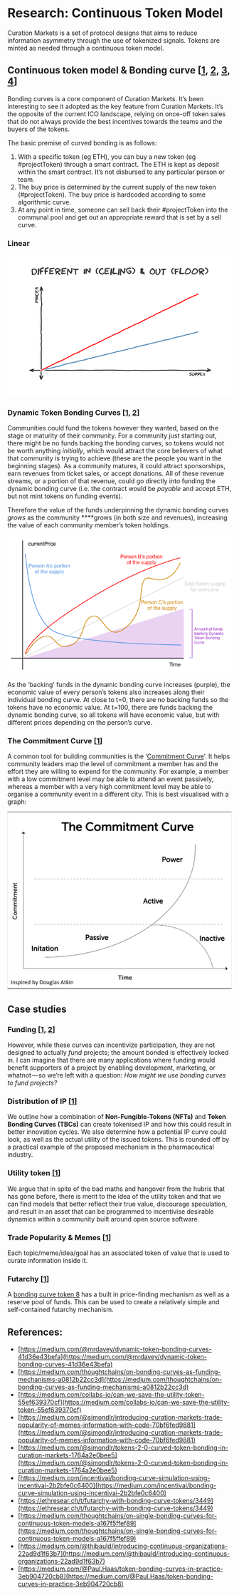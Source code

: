 # Research: Continuous Token Model

Curation Markets is a set of protocol designs that aims to reduce information asymmetry through the use of tokenized signals. Tokens are minted as needed through a continuous token model.

## Continuous token model & Bonding curve \[[1](https://medium.com/@simondlr/tokens-2-0-curved-token-bonding-in-curation-markets-1764a2e0bee5), [2](https://blog.relevant.community/how-to-make-bonding-curves-for-continuous-token-models-3784653f8b17), [3](https://medium.com/@justingoro/token-bonding-curves-explained-7a9332198e0e), [4](https://medium.com/thoughtchains/on-single-bonding-curves-for-continuous-token-models-a167f5ffef89)\]

Bonding curves is a core component of Curation Markets. It’s been interesting to see it adopted as the key feature from Curation Markets. It’s the opposite of the current ICO landscape, relying on once-off token sales that do not always provide the best incentives towards the teams and the buyers of the tokens.

The basic premise of curved bonding is as follows:

1. With a specific token \(eg ETH\), you can buy a new token \(eg \#projectToken\) through a smart contract. The ETH is kept as deposit within the smart contract. It’s not disbursed to any particular person or team.
2. The buy price is determined by the current supply of the new token \(\#projectToken\). The buy price is hardcoded according to some algorithmic curve.
3. At any point in time, someone can sell back their \#projectToken into the communal pool and get out an appropriate reward that is set by a sell curve.

### Linear

![](../.gitbook/assets/image%20%288%29.png)

### Dynamic Token Bonding Curves \[[1](https://tokeneconomy.co/dynamic-token-bonding-curves-41d36e43befa), [2](https://medium.com/thoughtchains/on-single-bonding-curves-for-continuous-token-models-a167f5ffef89)\]

Communities could fund the tokens however they wanted, based on the stage or maturity of their community. For a community just starting out, there might be no funds backing the bonding curves, so tokens would not be worth anything _initially_, which would attract the core believers of what that community is trying to achieve \(these are the people you want in the beginning stages\). As a community matures, it could attract sponsorships, earn revenues from ticket sales, or accept donations. All of these revenue streams, or a portion of that revenue, could go directly into funding the dynamic bonding curve \(i.e. the contract would be _payable_ and accept ETH, but not mint tokens on funding events\).

Therefore the value of the funds underpinning the dynamic bonding curves _grows_ as the community ****grows \(in both size and revenues\), increasing the value of each community member’s token holdings.

![](../.gitbook/assets/image%20%285%29.png)

  
As the ‘backing’ funds in the dynamic bonding curve increases \(purple\), the economic value of every person’s tokens also increases along their individual bonding curve. At close to t=0, there are no backing funds so the tokens have no economic value. At t=100, there are funds backing the dynamic bonding curve, so all tokens will have economic value, but with different prices depending on the person’s curve.

### The Commitment Curve \[[1](https://medium.com/@mrdavey/incentivising-participation-and-growth-in-communities-using-crypto-economics-5a369dd7f5fc)\]

A common tool for building communities is the ‘[Commitment Curve](https://cmxhub.com/article/the-cmx-community-engagement-cycle/)’. It helps community leaders map the level of commitment a member has and the effort they are willing to expend for the community. For example, a member with a low commitment level may be able to attend an event passively, whereas a member with a very high commitment level may be able to organise a community event in a different city. This is best visualised with a graph:

![](../.gitbook/assets/image%20%284%29.png)

## Case studies

### Funding \[[1](https://medium.com/thoughtchains/on-bonding-curves-as-funding-mechanisms-a0812b22cc3d), [2](https://medium.com/incentivai/bonding-curve-simulation-using-incentivai-2b2bfe0c6400)\]

However, while these curves can incentivize participation, they are not designed to actually _fund_ projects; the amount bonded is effectively locked in. I can imagine that there are many applications where funding would benefit supporters of a project by enabling development, marketing, or whatnot — so we’re left with a question: _How might we use bonding curves to fund projects?_

### Distribution of IP \[[1](https://tokeneconomy.co/token-bonding-curves-in-practice-3eb904720cb8)\]

We outline how a combination of **Non-Fungible-Tokens \(NFTs\)** and **Token Bonding Curves \(TBCs\)** can create tokenised IP and how this could result in better innovation cycles. We also determine how a potential IP curve could look, as well as the actual utility of the issued tokens. This is rounded off by a practical example of the proposed mechanism in the pharmaceutical industry.

### Utility token \[[1](https://medium.com/collabs-io/can-we-save-the-utility-token-55ef639370cf)\]

We argue that in spite of the bad maths and hangover from the hubris that has gone before, there is merit to the idea of the utility token and that we can find models that better reflect their true value, discourage speculation, and result in an asset that can be programmed to incentivise desirable dynamics within a community built around open source software.

### Trade Popularity & Memes \[[1](https://medium.com/@simondlr/introducing-curation-markets-trade-popularity-of-memes-information-with-code-70bf6fed9881)\]

Each topic/meme/idea/goal has an associated token of value that is used to curate information inside it.

### Futarchy \[[1](https://ethresear.ch/t/futarchy-with-bonding-curve-tokens/3449)\]

A [bonding curve token 8](https://medium.com/@justingoro/token-bonding-curves-explained-7a9332198e0e) has a built in price-finding mechanism as well as a reserve pool of funds. This can be used to create a relatively simple and self-contained futarchy mechanism. 

## References:

* [https://medium.com/@mrdavey/dynamic-token-bonding-curves-41d36e43befa](https://medium.com/@mrdavey/dynamic-token-bonding-curves-41d36e43befa)
* [https://medium.com/thoughtchains/on-bonding-curves-as-funding-mechanisms-a0812b22cc3d](https://medium.com/thoughtchains/on-bonding-curves-as-funding-mechanisms-a0812b22cc3d)
* [https://medium.com/collabs-io/can-we-save-the-utility-token-55ef639370cf](https://medium.com/collabs-io/can-we-save-the-utility-token-55ef639370cf)
* [https://medium.com/@simondlr/introducing-curation-markets-trade-popularity-of-memes-information-with-code-70bf6fed9881](https://medium.com/@simondlr/introducing-curation-markets-trade-popularity-of-memes-information-with-code-70bf6fed9881)
* [https://medium.com/@simondlr/tokens-2-0-curved-token-bonding-in-curation-markets-1764a2e0bee5](https://medium.com/@simondlr/tokens-2-0-curved-token-bonding-in-curation-markets-1764a2e0bee5)
* [https://medium.com/incentivai/bonding-curve-simulation-using-incentivai-2b2bfe0c6400](https://medium.com/incentivai/bonding-curve-simulation-using-incentivai-2b2bfe0c6400)
* [https://ethresear.ch/t/futarchy-with-bonding-curve-tokens/3449](https://ethresear.ch/t/futarchy-with-bonding-curve-tokens/3449)
* [https://medium.com/thoughtchains/on-single-bonding-curves-for-continuous-token-models-a167f5ffef89](https://medium.com/thoughtchains/on-single-bonding-curves-for-continuous-token-models-a167f5ffef89)
* [https://medium.com/@thibauld/introducing-continuous-organizations-22ad9d1f63b7](https://medium.com/@thibauld/introducing-continuous-organizations-22ad9d1f63b7)
* [https://medium.com/@Paul.Haas/token-bonding-curves-in-practice-3eb904720cb8](https://medium.com/@Paul.Haas/token-bonding-curves-in-practice-3eb904720cb8)



